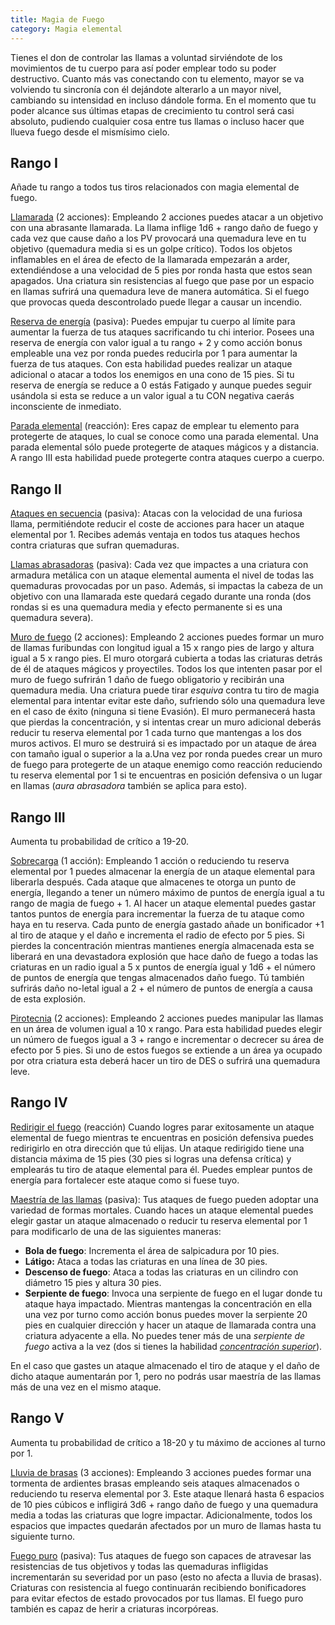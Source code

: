 ```yaml
---
title: Magia de Fuego
category: Magia elemental
---
```


Tienes el don de controlar las llamas a voluntad sirviéndote de los movimientos de tu cuerpo para así poder emplear todo su poder destructivo. Cuanto más vas conectando con tu elemento, mayor se va volviendo tu sincronía con él dejándote alterarlo a un mayor nivel, cambiando su intensidad en incluso dándole forma. En el momento que tu poder alcance sus últimas etapas de crecimiento tu control será casi absoluto, pudiendo cualquier cosa entre tus llamas o incluso hacer que llueva fuego desde el mismísimo cielo.

## Rango I

Añade tu rango a todos tus tiros relacionados con magia elemental de fuego.

<u>Llamarada</u> (2 acciones): Empleando 2 acciones puedes atacar a un objetivo con una abrasante llamarada. La llama inflige 1d6 + rango daño de fuego y cada vez que cause daño a los PV provocará una quemadura leve en tu objetivo (quemadura media si es un golpe crítico). Todos los objetos inflamables en el área de efecto de la llamarada empezarán a arder, extendiéndose a una velocidad de 5 pies por ronda hasta que estos sean apagados. Una criatura sin resistencias al fuego que pase por un espacio en llamas sufrirá una quemadura leve de manera automática. Si el fuego que provocas queda descontrolado puede llegar a causar un incendio.

<u>Reserva de energía</u> (pasiva): Puedes empujar tu cuerpo al límite para aumentar la fuerza de tus ataques sacrificando tu chi interior. Posees una reserva de energía con valor igual a tu rango + 2 y como acción bonus empleable una vez por ronda puedes reducirla por 1 para aumentar la fuerza de tus ataques. Con esta habilidad puedes realizar un ataque adicional o atacar a todos los enemigos en una cono de 15 pies. Si tu reserva de energía se reduce a 0 estás Fatigado y aunque puedes seguir usándola si esta se reduce a un valor igual a tu CON negativa caerás inconsciente de inmediato.

<u>Parada elemental</u> (reacción): Eres capaz de emplear tu elemento para protegerte de ataques, lo cual se conoce como una parada elemental. Una parada elemental sólo puede protegerte de ataques mágicos y a distancia. A rango III esta habilidad puede protegerte contra ataques cuerpo a cuerpo.

## Rango II

<u>Ataques en secuencia</u> (pasiva): Atacas con la velocidad de una furiosa llama, permitiéndote reducir el coste de acciones para hacer un ataque elemental por 1. Recibes además ventaja en todos tus ataques hechos contra criaturas que sufran quemaduras.

<u>Llamas abrasadoras</u> (pasiva): Cada vez que impactes a una criatura con armadura metálica con un ataque elemental aumenta el nivel de todas las quemaduras provocadas por un paso. Además, si impactas la cabeza de un objetivo con una llamarada este quedará cegado durante una ronda (dos rondas si es una quemadura media y efecto permanente si es una quemadura severa).

<u>Muro de fuego</u> (2 acciones): Empleando 2 acciones puedes formar un muro de llamas furibundas con longitud igual a 15 x rango pies de largo y altura igual a 5 x rango pies. El muro otorgará cubierta a todas las criaturas detrás de él de ataques mágicos y proyectiles. Todos los que intenten pasar por el muro de fuego sufrirán 1 daño de fuego obligatorio y recibirán una quemadura media. Una criatura puede tirar *esquiva* contra tu tiro de magia elemental para intentar evitar este daño, sufriendo sólo una quemadura leve en el caso de éxito (ninguna si tiene Evasión). El muro permanecerá hasta que pierdas la concentración, y si intentas crear un muro adicional deberás reducir tu reserva elemental por 1 cada turno que mantengas a los dos muros activos. El muro se destruirá si es impactado por un ataque de área con tamaño igual o superior a la a.Una vez por ronda puedes crear un muro de fuego para protegerte de un ataque enemigo como reacción reduciendo tu reserva elemental por 1 si te encuentras en posición defensiva o un lugar en llamas (*aura abrasadora* también se aplica para esto).

## Rango III

Aumenta tu probabilidad de crítico a 19-20.

<u>Sobrecarga</u> (1 acción): Empleando 1 acción o reduciendo tu reserva elemental por 1 puedes almacenar la energía de un ataque elemental para liberarla después. Cada ataque que almacenes te otorga un punto de energía, llegando a tener un número máximo de puntos de energía igual a tu rango de magia de fuego + 1. Al hacer un ataque elemental puedes gastar tantos puntos de energía para incrementar la fuerza de tu ataque como haya en tu reserva. Cada punto de energía gastado añade un bonificador +1 al tiro de ataque y el daño e incrementa el radio de efecto por 5 pies. Si pierdes la concentración mientras mantienes energía almacenada esta se liberará en una devastadora explosión que hace daño de fuego a todas las criaturas en un radio igual a 5 x puntos de energía igual y 1d6 + el número de puntos de energía que tengas almacenados daño fuego. Tú también sufrirás daño no-letal igual a 2 + el número de puntos de energía a causa de esta explosión.

<u>Pirotecnia</u> (2 acciones): Empleando 2 acciones puedes manipular las llamas en un área de volumen igual a 10 x rango. Para esta habilidad puedes elegir un número de fuegos igual a 3 + rango e incrementar o decrecer su área de efecto por 5 pies. Si uno de estos fuegos se extiende a un área ya ocupado por otra criatura esta deberá hacer un tiro de DES o sufrirá una quemadura leve.

## Rango IV

<u>Redirigir el fuego</u> (reacción) Cuando logres parar exitosamente un ataque elemental de fuego mientras te encuentras en posición defensiva puedes redirigirlo en otra dirección que tú elijas. Un ataque redirigido tiene una distancia máxima de 15 pies (30 pies si logras una defensa crítica) y emplearás tu tiro de ataque elemental para él. Puedes emplear puntos de energía para fortalecer este ataque como si fuese tuyo.

<u>Maestría de las llamas</u> (pasiva): Tus ataques de fuego pueden adoptar una variedad de formas mortales. Cuando haces un ataque elemental puedes elegir gastar un ataque almacenado o reducir tu reserva elemental por 1 para modificarlo de una de las siguientes maneras: 

- **Bola de fuego**: Incrementa el área de salpicadura por 10 pies.
- **Látigo:** Ataca a todas las criaturas en una línea de 30 pies.
- **Descenso de fuego**: Ataca a todas las criaturas en un cilindro con diámetro 15 pies y altura 30 pies.
- **Serpiente de fuego**: Invoca una serpiente de fuego en el lugar donde tu ataque haya impactado. Mientras mantengas la concentración en ella una vez por turno como acción bonus puedes mover la serpiente 20 pies en cualquier dirección y hacer un ataque de llamarada contra una criatura adyacente a ella. No puedes tener más de una *serpiente de fuego* activa a la vez (dos si tienes la habilidad *[concentración superior](https://raldamain.com/rules/Rangos/Ocultismo/mente%20desencadenada.html#rango-ii)*).

En el caso que gastes un ataque almacenado el tiro de ataque y el daño de dicho ataque aumentarán por 1, pero no podrás usar maestría de las llamas más de una vez en el mismo ataque.

## Rango V

Aumenta tu probabilidad de crítico a 18-20 y tu máximo de acciones al turno por 1.

<u>Lluvia de brasas</u> (3 acciones): Empleando 3 acciones puedes formar una tormenta de ardientes brasas empleando seis ataques almacenados o reduciendo tu reserva elemental por 3. Este ataque llenará hasta 6 espacios de 10 pies cúbicos e infligirá 3d6 + rango daño de fuego y una quemadura media a todas las criaturas que logre impactar. Adicionalmente, todos los espacios que impactes quedarán afectados por un muro de llamas hasta tu siguiente turno.

<u>Fuego puro</u> (pasiva): Tus ataques de fuego son capaces de atravesar las resistencias de tus objetivos y todas las quemaduras infligidas incrementarán su severidad por un paso (esto no afecta a lluvia de brasas). Criaturas con resistencia al fuego continuarán recibiendo bonificadores para evitar efectos de estado provocados por tus llamas. El fuego puro también es capaz de herir a criaturas incorpóreas.

